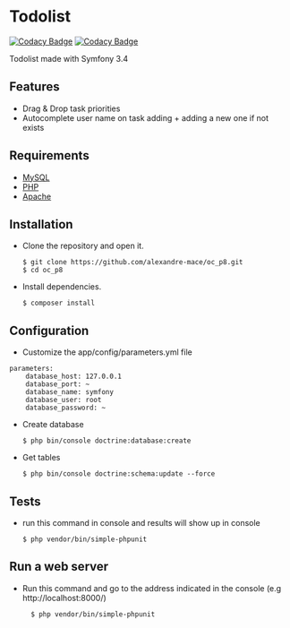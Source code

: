 # Todolist 

[![Codacy Badge](https://api.codacy.com/project/badge/Coverage/602f1de424d245b18884f6127dc3083d)](https://www.codacy.com/app/codacy_alexandre-mace/to_do_list?utm_source=github.com&utm_medium=referral&utm_content=alexandre-mace/to_do_list&utm_campaign=Badge_Coverage)
[![Codacy Badge](https://api.codacy.com/project/badge/Grade/bd270da39df74f74b455d7f96b9ef66c)](https://app.codacy.com/app/codacy_alexandre-mace/to_do_list?utm_source=github.com&utm_medium=referral&utm_content=alexandre-mace/to_do_list&utm_campaign=Badge_Grade_Settings)

Todolist made with Symfony 3.4 
## Features
* Drag & Drop task priorities
* Autocomplete user name on task adding + adding a new one if not exists

## Requirements 
*   [MySQL](https://www.mysql.com/fr/)
*   [PHP](http://php.net/manual/fr/intro-whatis.php)
*   [Apache](https://www.apache.org/)

## Installation 
*   Clone the repository and open it.

		$ git clone https://github.com/alexandre-mace/oc_p8.git
		$ cd oc_p8

*   Install dependencies.
		
		$ composer install

## Configuration
*   Customize the app/config/parameters.yml file

```
parameters:
    database_host: 127.0.0.1
    database_port: ~
    database_name: symfony
    database_user: root
    database_password: ~
```

*   Create database 

		$ php bin/console doctrine:database:create

*   Get tables 

		$ php bin/console doctrine:schema:update --force


## Tests
*   run this command in console  and results will show up in console

		$ php vendor/bin/simple-phpunit
		
## Run a web server

* Run this command and go to the address indicated in the console (e.g http://localhost:8000/)
       
        $ php vendor/bin/simple-phpunit
                
        
